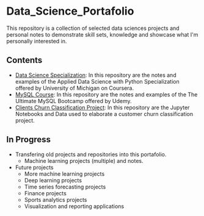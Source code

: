 # Data_Science_Portafolio

This repository is a collection of selected data sciences projects and personal notes to demonstrate skill sets, knowledge and showcase what I'm personally interested in.

## Contents
- [Data Science Specialization](https://github.com/nicolasenriquez/Data_Science_Portafolio/tree/main/data_science_specialization): In this repository are the notes and examples of the Applied Data Science with Python Specialization offered by University of Michigan on Coursera.
- [MySQL Course](https://github.com/nicolasenriquez/Data_Science_Portafolio/tree/main/MySQL_Course): In this repository are the notes and examples of the The Ultimate MySQL Bootcamp offered by Udemy.
- [Clients Churn Classification Project](https://github.com/nicolasenriquez/Data_Science_Portafolio/tree/main/customer_churn_classification): In this repository are the Jupyter Notebooks and Data used to elaborate a customer churn classification project.

## In Progress
- Transfering old projects and repositories into this portafolio.
  - Machine learning projects (multiple) and notes.
- Future projects
  - More machine learning projects 
  - Deep learning projects
  - Time series forecasting projects
  - Finance projects
  - Sports analytics projects
  - Visualization and reporting applications
